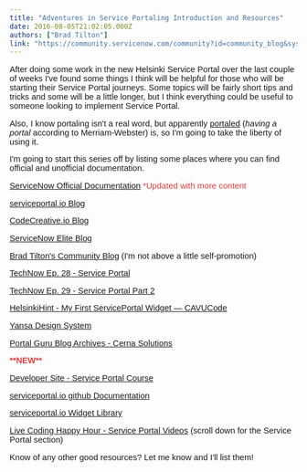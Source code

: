 ```yaml
---
title: "Adventures in Service Portaling Introduction and Resources"
date: 2016-08-05T21:02:05.000Z
authors: ["Brad Tilton"]
link: "https://community.servicenow.com/community?id=community_blog&sys_id=b9cc2265dbd0dbc01dcaf3231f9619c7"
---
```

<p style="font-family: Calibri; font-size: 11.0pt;"><span style="font-family: arial, helvetica, sans-serif;">After doing some work in the new Helsinki Service Portal over the last couple of weeks I've found some things I think will be helpful for those who will be starting their Service Portal journeys. Some topics will be fairly short tips and tricks and some will be a little longer, but I think everything could be useful to someone looking to implement Service Portal.</span></p><p style="font-family: Calibri; font-size: 11.0pt;"></p><p style="font-family: Calibri; font-size: 11.0pt;"><span style="font-family: arial, helvetica, sans-serif;">Also, I know portaling isn't a real word, but apparently <a title="w.merriam-webster.com/dictionary/portaled" href="http://www.merriam-webster.com/dictionary/portaled" target="_blank">portaled</a> (<em>having a portal</em> according to Merriam-Webster) is, so I'm going to take the liberty of using it.</span></p><p style="font-family: Calibri; font-size: 11.0pt;"></p><p style="font-family: Calibri; font-size: 11.0pt;"><span style="font-family: arial, helvetica, sans-serif;">I'm going to start this series off by listing some places where you can find official and unofficial documentation.</span></p><p style="font-family: Calibri; font-size: 11.0pt;"></p><p style="font-family: Calibri; font-size: 11.0pt;"><span style="font-family: arial, helvetica, sans-serif;"><a title="ocs.servicenow.com/bundle/helsinki-servicenow-platform/page/build/service-portal/concept/c_ServicePortal.html" href="https://docs.servicenow.com/bundle/helsinki-servicenow-platform/page/build/service-portal/concept/c_ServicePortal.html" target="_blank">ServiceNow Official Documentation</a> <span style="color: #e23d39;">*Updated with more content</span></span></p><p style="font-family: Calibri; font-size: 11.0pt;"><span style="font-family: arial, helvetica, sans-serif;"><a title="rviceportal.io/" href="http://serviceportal.io/" target="_blank">serviceportal.io Blog</a></span></p><p style="font-family: Calibri; font-size: 11.0pt;"><span style="font-family: arial, helvetica, sans-serif;"><a title="log.codecreative.io/" href="https://blog.codecreative.io/" target="_blank">CodeCreative.io Blog</a></span></p><p style="font-family: Calibri; font-size: 11.0pt;"><span style="font-family: arial, helvetica, sans-serif;"><a title="w.servicenowelite.com/blog/2016/5/2/helsinki-service-portal" href="http://www.servicenowelite.com/blog/2016/5/2/helsinki-service-portal" target="_blank">ServiceNow Elite Blog</a></span></p><p style="font-family: Calibri; font-size: 11.0pt;"><span style="font-family: arial, helvetica, sans-serif;"><a title="" _jive_internal="true" href="/content?filterID=contentstatus%5Bpublished%5D~objecttype~objecttype%5Bblogpost%5D" target="_blank">Brad Tilton's Community Blog</a> (I'm not above a little self-promotion)</span></p><p style="font-family: Calibri; font-size: 11.0pt;"><span style="font-family: arial, helvetica, sans-serif;"><a title="" _jive_internal="true" href="/community?id=community_question&sys_id=31ee07a1dbdcdbc01dcaf3231f961920">TechNow Ep. 28 - Service Portal</a></span></p><p style="font-family: Calibri; font-size: 11.0pt;"><span style="font-family: arial, helvetica, sans-serif; font-size: 14.6667px;"><a title="" _jive_internal="true" href="/community?id=community_question&sys_id=1ca2cb21dbd8dbc01dcaf3231f96199c">TechNow Ep. 29 - Service Portal Part 2</a></span></p><p style="font-family: Calibri; font-size: 11.0pt;"><span style="font-family: arial, helvetica, sans-serif; font-size: 14.6667px;"><a href="http://www.cavucode.com/blog/2016/9/22/helsinkihint-my-first-serviceportal-widget" title="http://www.cavucode.com/blog/2016/9/22/helsinkihint-my-first-serviceportal-widget">HelsinkiHint - My First ServicePortal Widget — CAVUCode</a></span></p><p style="font-family: Calibri; font-size: 11.0pt;"><span style="font-family: arial, helvetica, sans-serif; font-size: 14.6667px;"><a href="http://yansa.io/yds/" title="http://yansa.io/yds/">Yansa Design System</a></span></p><p style="font-family: Calibri; font-size: 11.0pt;"><span style="font-family: arial, helvetica, sans-serif; font-size: 14.6667px;"><a href="http://www.cernasolutions.com/category/portal-guru-blog/" title="http://www.cernasolutions.com/category/portal-guru-blog/">Portal Guru Blog Archives - Cerna Solutions</a></span></p><p style="font-family: Calibri; font-size: 11.0pt;"></p><p style="font-family: Calibri; font-size: 11.0pt;"><span style="font-size: 14.6667px; font-family: arial, helvetica, sans-serif; color: #e23d39;"><strong>**NEW**</strong></span></p><p style="font-family: Calibri; font-size: 11.0pt;"><span style="font-family: arial, helvetica, sans-serif; font-size: 14.6667px;"><a title="eveloper.servicenow.com/app.do#!/trainlist/app_store_learnv2_serviceportal_jakarta_service_portal?v=jakarta" href="https://developer.servicenow.com/app.do#!/trainlist/app_store_learnv2_serviceportal_jakarta_service_portal?v=jakarta">Developer Site - Service Portal Course</a></span></p><p style="font-family: Calibri; font-size: 11.0pt;"><span style="font-family: arial, helvetica, sans-serif; font-size: 14.6667px;"><a title="erviceportal.io/docs/" href="https://serviceportal.io/docs/">serviceportal.io github Documentation</a></span></p><p style="font-family: Calibri; font-size: 11.0pt;"><span style="font-family: arial, helvetica, sans-serif; font-size: 14.6667px;"><a title="erviceportal.io/widgets/" href="https://serviceportal.io/widgets/">serviceportal.io Widget Library</a></span></p><p style="font-family: Calibri; font-size: 11.0pt;"><span style="font-family: arial, helvetica, sans-serif; font-size: 14.6667px;"><a title="" _jive_internal="true" href="/community?id=community_blog&sys_id=c9fca2a5dbd0dbc01dcaf3231f961968">Live Coding Happy Hour - Service Portal Videos</a> (scroll down for the Service Portal section)</span></p><p style="font-family: Calibri; font-size: 11.0pt;"></p><p style="font-family: Calibri; font-size: 11.0pt;"><span style="font-family: arial, helvetica, sans-serif;">Know of any other good resources? Let me know and I'll list them!</span></p>